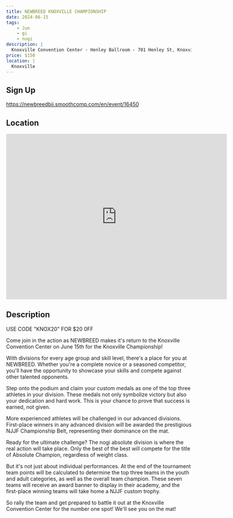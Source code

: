 ```yaml
---
title: NEWBREED KNOXVILLE CHAMPIONSHIP
date: 2024-06-15
tags:
    - Jun
    - gi 
    - nogi 
description: |
  Knoxville Convention Center - Henley Ballroom - 701 Henley St, Knoxville, TN
price: $150
location: |
  Knoxville
---
```

## Sign Up
https://newbreedbjj.smoothcomp.com/en/event/16450

## Location
<iframe src="https://www.google.com/maps/embed?pb=!1m18!1m12!1m3!1d12345.6789!2d-83.9225017!3d35.9611876!2m3!1f0!2f0!3f0!3m2!1i1024!2i768!4f13.1!3m3!1m2!1s0x0%3A0x0!2z35.9611876!5e0!3m2!1sen!2sus!4v1234567890" width="600" height="450" style="border:0;" allowfullscreen="" loading="lazy"></iframe>

## Description
USE CODE "KNOX20" FOR $20 0FF


Come join in the action as NEWBREED makes it's return to the Knoxville Convention Center on June 15th for the Knoxville Championship!


With divisions for every age group and skill level, there's a place for
you at NEWBREED. Whether you're a complete novice or a seasoned competitor, you'll have the opportunity to showcase your skills
and compete against other talented opponents.


Step onto the podium and claim your custom medals as one of the top three
athletes in your division. These medals not only symbolize victory but
also your dedication and hard work. This is your chance to prove that
success is earned, not given.


More experienced athletes will be challenged in our advanced divisions.
First-place winners in any advanced division will be awarded the
prestigious NJJF Championship Belt, representing their dominance on the
mat.


Ready for the ultimate challenge? The nogi absolute division is where
the
real action will take place. Only the best of the best will compete for
the title of Absolute Champion, regardless of weight class.


But it's not just about individual performances. At the end of the tournament team points will be
calculated to determine the top three teams in the youth and adult
categories, as well as the overall team champion. These seven teams will
receive an award banner to display in their academy, and the first-place
winning teams will take home a NJJF custom trophy.


So rally the team and get prepared to battle it out at the Knoxville Convention Center for the number one spot! We'll see you on the mat!